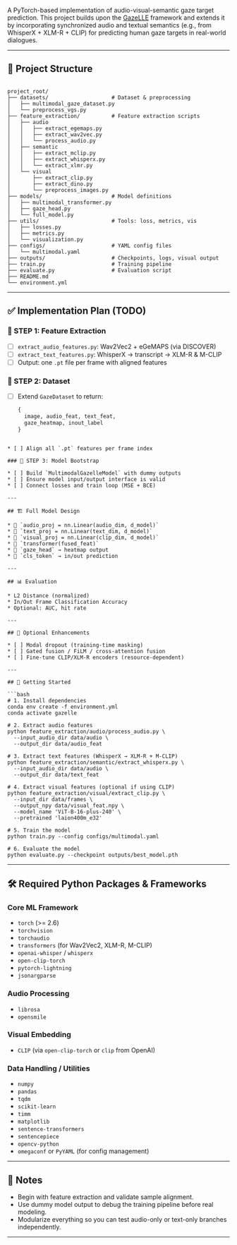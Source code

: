 A PyTorch-based implementation of audio-visual-semantic gaze target prediction. This project builds upon the [GazeLLE](https://github.com/facebookresearch/GazeLLE) framework and extends it by incorporating synchronized audio and textual semantics (e.g., from WhisperX + XLM-R + CLIP) for predicting human gaze targets in real-world dialogues.

---

## 📁 Project Structure

```

project_root/
├── datasets/                    # Dataset & preprocessing
│   ├── multimodal_gaze_dataset.py
│   └── preprocess_vgs.py
├── feature_extraction/          # Feature extraction scripts
│   ├── audio
│   │   ├── extract_egemaps.py
│   │   ├── extract_wav2vec.py
│   │   └── process_audio.py
│   ├── semantic
│   │   ├── extract_mclip.py
│   │   ├── extract_whisperx.py
│   │   └── extract_xlmr.py
│   └── visual
│       ├── extract_clip.py
│       ├── extract_dino.py
│       └── preprocess_images.py
├── models/                      # Model definitions
│   ├── multimodal_transformer.py
│   ├── gaze_head.py
│   └── full_model.py
├── utils/                       # Tools: loss, metrics, vis
│   ├── losses.py
│   ├── metrics.py
│   └── visualization.py
├── configs/                     # YAML config files
│   └── multimodal.yaml
├── outputs/                     # Checkpoints, logs, visual output
├── train.py                     # Training pipeline
├── evaluate.py                  # Evaluation script
├── README.md
└── environment.yml

```

---

## ✅ Implementation Plan (TODO)

### 🥇 STEP 1: Feature Extraction

- [ ] `extract_audio_features.py`: Wav2Vec2 + eGeMAPS (via DISCOVER)  
- [ ] `extract_text_features.py`: WhisperX → transcript → XLM-R & M-CLIP  
- [ ] Output: one `.pt` file per frame with aligned features

### 🥈 STEP 2: Dataset

- [ ] Extend `GazeDataset` to return:
  ```python
  {
    image, audio_feat, text_feat,
    gaze_heatmap, inout_label
  }
```

* [ ] Align all `.pt` features per frame index

### 🥉 STEP 3: Model Bootstrap

* [ ] Build `MultimodalGazelleModel` with dummy outputs
* [ ] Ensure model input/output interface is valid
* [ ] Connect losses and train loop (MSE + BCE)

---

## 🏗️ Full Model Design

* 🔹 `audio_proj = nn.Linear(audio_dim, d_model)`
* 🔹 `text_proj = nn.Linear(text_dim, d_model)`
* 🔹 `visual_proj = nn.Linear(clip_dim, d_model)`
* 🔹 `transformer(fused_feat)`
* 🔹 `gaze_head` → heatmap output
* 🔹 `cls_token` → in/out prediction

---

## 📊 Evaluation

* L2 Distance (normalized)
* In/Out Frame Classification Accuracy
* Optional: AUC, hit rate

---

## 🌱 Optional Enhancements

* [ ] Modal dropout (training-time masking)
* [ ] Gated fusion / FiLM / cross-attention fusion
* [ ] Fine-tune CLIP/XLM-R encoders (resource-dependent)

---

## 🚀 Getting Started

```bash
# 1. Install dependencies
conda env create -f environment.yml
conda activate gazelle

# 2. Extract audio features
python feature_extraction/audio/process_audio.py \
  --input_audio_dir data/audio \
  --output_dir data/audio_feat

# 3. Extract text features (WhisperX → XLM-R + M-CLIP)
python feature_extraction/semantic/extract_whisperx.py \
  --input_audio_dir data/audio \
  --output_dir data/text_feat

# 4. Extract visual features (optional if using CLIP)
python feature_extraction/visual/extract_clip.py \
  --input_dir data/frames \
  --output_npy data/visual_feat.npy \
  --model_name 'ViT-B-16-plus-240' \
  --pretrained 'laion400m_e32'

# 5. Train the model
python train.py --config configs/multimodal.yaml

# 6. Evaluate the model
python evaluate.py --checkpoint outputs/best_model.pth
```

---

## 🛠️ Required Python Packages & Frameworks

### Core ML Framework

* `torch` (>= 2.6)
* `torchvision`
* `torchaudio`
* `transformers` (for Wav2Vec2, XLM-R, M-CLIP)
* `openai-whisper` / `whisperx`
* `open-clip-torch`
* `pytorch-lightning`
* `jsonargparse`

### Audio Processing

* `librosa`
* `opensmile`

### Visual Embedding

* `CLIP` (via `open-clip-torch` or `clip` from OpenAI)

### Data Handling / Utilities

* `numpy`
* `pandas`
* `tqdm`
* `scikit-learn`
* `timm`
* `matplotlib`
* `sentence-transformers`
* `sentencepiece`
* `opencv-python`
* `omegaconf` or `PyYAML` (for config management)

---

## 📌 Notes

* Begin with feature extraction and validate sample alignment.
* Use dummy model output to debug the training pipeline before real modeling.
* Modularize everything so you can test audio-only or text-only branches independently.

---

